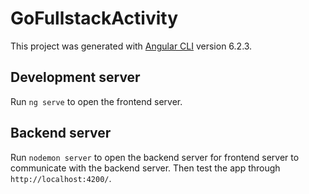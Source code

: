 # GoFullstackActivity

This project was generated with [Angular CLI](https://github.com/angular/angular-cli) version 6.2.3.

## Development server

Run `ng serve` to open the frontend server.

## Backend server
Run `nodemon server` to open the backend server for frontend server to communicate with the backend server. Then test the app through `http://localhost:4200/`.
